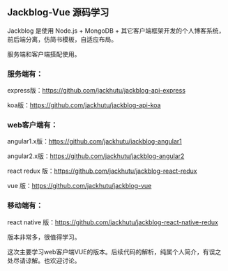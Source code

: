 ## Jackblog-Vue 源码学习

Jackblog 是使用 Node.js + MongoDB + 其它客户端框架开发的个人博客系统，前后端分离，仿简书模板，自适应布局。

服务端和客户端搭配使用。

### 服务端有：

express版：[https:\/\/github.com\/jackhutu\/jackblog-api-express](https://github.com/jackhutu/jackblog-api-express)

koa版：[https:\/\/github.com\/jackhutu\/jackblog-api-koa](https://github.com/jackhutu/jackblog-api-koa)

### web客户端有：

angular1.x版：[https:\/\/github.com\/jackhutu\/jackblog-angular1](https://github.com/jackhutu/jackblog-angular1)

angular2.x版：[https:\/\/github.com\/jackhutu\/jackblog-angular2](https://github.com/jackhutu/jackblog-angular1)

react redux 版：[https:\/\/github.com\/jackhutu\/jackblog-react-redux](https://github.com/jackhutu/jackblog-react-redux)

vue 版：[https:\/\/github.com\/jackhutu\/jackblog-vue](https://github.com/jackhutu/jackblog-vue)

### 移动端有：

react native 版：[https:\/\/github.com\/jackhutu\/jackblog-react-native-redux](https://github.com/jackhutu/jackblog-react-native-redux)

版本非常多，很值得学习。

这次主要学习web客户端VUE的版本。后续代码的解析，纯属个人简介，有误之处尽请谅解。也欢迎讨论。

